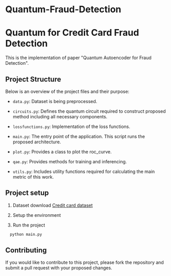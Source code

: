 # Quantum-Fraud-Detection

# Quantum for Credit Card Fraud Detection

This is the implementation of paper "Quantum Autoencoder for Fraud Detection". 




## Project Structure

Below is an overview of the project files and their purpose:

- `data.py`: Dataset is being preprocessed. 

- `circuits.py`: Defines the quantum circuit required to construct  proposed method including all necessary components.

- `lossfunctions.py`: Implementation of the loss functions.

- `main.py`: The entry point of the application. This script runs the proposed architecture. 

- `plot.py`: Provides a class to plot the roc_curve.

- `qae.py`:  Provides methods for training and inferencing.

- `utils.py`: Includes utility functions required for calculating the main metric of this work.



## Project setup

1. Dataset download [Credit card dataset](https://www.kaggle.com/datasets/mlg-ulb/creditcardfraud)

2. Setup the environment 

3. Run the project 

```bash
  python main.py
```



## Contributing

If you would like to contribute to this project, please fork the repository and submit a pull request with your proposed changes.


